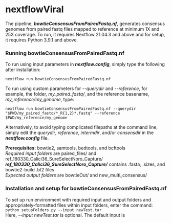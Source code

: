# nextflowViral
The pipeline, ***bowtieConsensusFromPairedFastq.nf***, generates consensus genomes from paired fastq files mapped to reference at minimum 1X and 25X coverage.  To run, it requires Nextflow 21.04.3 and above and for setup, it requires Python 3.9.1 and above.

### Running bowtieConsensusFromPairedFastq.nf
To run using input parameters in ***nextflow.config***, simply type the following after installation:

```nextflow run bowtieConsensusFromPairedFastq.nf```

To run using custom parameters for *--querydir* and *--reference*, for example, the folder, *my_paired_fastq/*, and the reference basename, *my_reference/my_genome*, type:

```nextflow run bowtieConsensusFromPairedFastq.nf --querydir "$PWD/my_paired_fastq/*_R{1,2}*.fastq" --reference $PWD/my_reference/my_genome```

Alternatively, to avoid typing complicated filepaths at the command line, simply edit the *querydir*, *reference*, *intermdir*, and/or *consensdir* in the ***nextflow.config*** file.

**Prerequisites:** bowtie2, samtools, bedtools, and bcftools<br>
*Required input folders* are paired_files/ and ref_180330_Calici36_SureSelectNoro_Capture/<br>
***ref_180330_Calici36_SureSelectNoro_Capture/*** contains .fasta, .sizes, and bowtie2-build .bt2 files<br>
*Expected output folders* are bowtieOut/ and new_multi_consensus/

### Installation and setup for bowtieConsensusFromPairedFastq.nf ###
To set up run environment with required input and output folders and appropriately-formatted files within input folders, enter the command:<br>
```python setupFolders.py --input newTest.tar```
<br>
Here, *--input newTest.tar* is optional.  The default input is 
